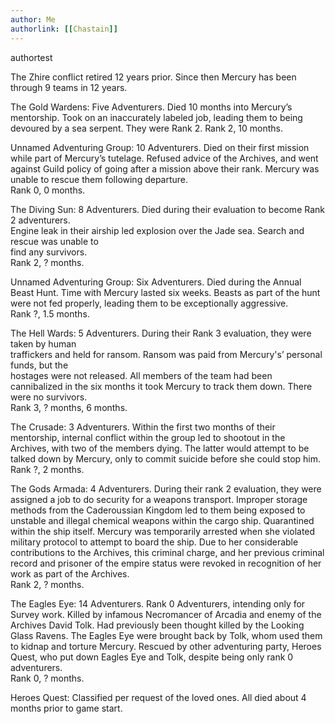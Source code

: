 ```yaml
---
author: Me
authorlink: [[Chastain]]
---
```


authortest

The Zhire conflict retired 12 years prior. Since then Mercury has been through 9 teams in 12 years. 

The Gold Wardens: Five Adventurers. Died 10 months into Mercury’s mentorship. Took on an 
inaccurately labeled job, leading them to being devoured by a sea serpent. They were Rank 2.
Rank 2, 10 months.

Unnamed Adventuring Group: 10 Adventurers. Died on their first mission while part of Mercury’s tutelage. Refused advice of the Archives, and went against Guild policy of going after a mission above their rank. Mercury was unable to rescue them following departure.  
Rank 0, 0 months.

The Diving Sun: 8 Adventurers. Died during their evaluation to become Rank 2 adventurers.  
Engine leak in their airship led explosion over the Jade sea. Search and rescue was unable to  
find any survivors.  
Rank 2, ? months.

Unnamed Adventuring Group: Six Adventurers. Died during the Annual Beast Hunt. Time with Mercury lasted six weeks. Beasts as part of the hunt were not fed properly, leading them to be exceptionally aggressive.  
Rank ?, 1.5 months.

The Hell Wards: 5 Adventurers. During their Rank 3 evaluation, they were taken by human  
traffickers and held for ransom. Ransom was paid from Mercury's’ personal funds, but the  
hostages were not released. All members of the team had been cannibalized in the six months it took Mercury to track them down. There were no survivors.  
Rank 3, ? months, 6 months.

The Crusade: 3 Adventurers. Within the first two months of their mentorship, internal conflict 
within the group led to shootout in the Archives, with two of the members dying. The latter would attempt to be talked down by Mercury, only to commit suicide before she could stop him. 
Rank ?, 2 months.

The Gods Armada: 4 Adventurers. During their rank 2 evaluation, they were assigned a job to 
do security for a weapons transport. Improper storage methods from the Caderoussian Kingdom led to them being exposed to unstable and illegal chemical weapons within the cargo ship. Quarantined within the ship itself. Mercury was temporarily arrested when she violated military protocol to attempt to board the ship. Due to her considerable contributions to the Archives, this criminal charge, and her previous criminal record and prisoner of the empire status were revoked in recognition of her work as part of the Archives.  
Rank 2, ? months.

The Eagles Eye: 14 Adventurers. Rank 0 Adventurers, intending only for Survey work. Killed by infamous Necromancer of Arcadia and enemy of the Archives David Tolk. Had previously been thought killed by the Looking Glass Ravens. The Eagles Eye were brought back by Tolk, whom used them to kidnap and torture Mercury. Rescued by other adventuring party, Heroes Quest, who put down Eagles Eye and Tolk, despite being only rank 0 adventurers.  
Rank 0, ? months.

Heroes Quest: Classified per request of the loved ones. All died about 4 months prior to game start. 
